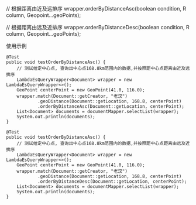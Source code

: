 // 根据距离由近及远排序
wrapper.orderByDistanceAsc(boolean condition, R column, Geopoint...geoPoints);

// 根据距离由远及近排序
wrapper.orderByDistanceDesc(boolean condition, R column, Geopoint...geoPoints);

使用示例

    @Test
    public void testOrderByDistanceAsc() {
        // 测试给定中心点, 查询出中心点168.8km范围内的数据,并按照距中心点距离由近及远排序
        LambdaEsQueryWrapper<Document> wrapper = new LambdaEsQueryWrapper<>();
        GeoPoint centerPoint = new GeoPoint(41.0, 116.0);
        wrapper.match(Document::getCreator, "老汉")
                .geoDistance(Document::getLocation, 168.8, centerPoint)
                .orderByDistanceAsc(Document::getLocation, centerPoint);
        List<Document> documents = documentMapper.selectList(wrapper);
        System.out.println(documents);
    }

    @Test
    public void testOrderByDistanceAsc() {
        // 测试给定中心点, 查询出中心点168.8km范围内的数据,并按照距中心点距离由远及近排序
        LambdaEsQueryWrapper<Document> wrapper = new LambdaEsQueryWrapper<>();
        GeoPoint centerPoint = new GeoPoint(41.0, 116.0);
        wrapper.match(Document::getCreator, "老汉")
                .geoDistance(Document::getLocation, 168.8, centerPoint)
                .orderByDistanceDesc(Document::getLocation, centerPoint);
        List<Document> documents = documentMapper.selectList(wrapper);
        System.out.println(documents);
    }